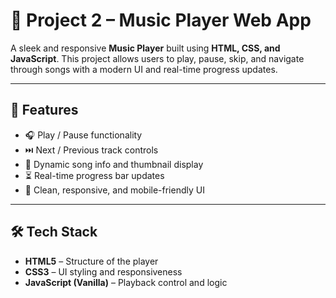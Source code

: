 # 🎵 Project 2 – Music Player Web App

A sleek and responsive **Music Player** built using **HTML, CSS, and JavaScript**. This project allows users to play, pause, skip, and navigate through songs with a modern UI and real-time progress updates.

---

## 🚀 Features

- 🎧 Play / Pause functionality  
- ⏭️ Next / Previous track controls  
- 📀 Dynamic song info and thumbnail display  
- ⏳ Real-time progress bar updates  
- 🎨 Clean, responsive, and mobile-friendly UI

---

## 🛠️ Tech Stack

- **HTML5** – Structure of the player  
- **CSS3** – UI styling and responsiveness  
- **JavaScript (Vanilla)** – Playback control and logic
